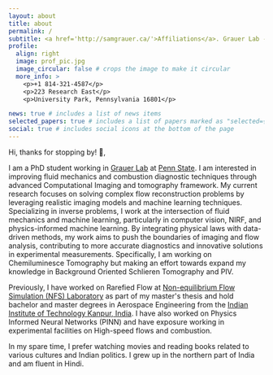 ```yaml
---
layout: about
title: about
permalink: /
subtitle: <a href='http://samgrauer.ca/'>Affiliations</a>. Grauer Lab - Pennsylvania State University
profile:
  align: right
  image: prof_pic.jpg
  image_circular: false # crops the image to make it circular
  more_info: >
    <p>+1 814-321-4587</p>
    <p>223 Research East</p>
    <p>University Park, Pennsylvania 16801</p>

news: true # includes a list of news items
selected_papers: true # includes a list of papers marked as "selected={true}"
social: true # includes social icons at the bottom of the page
---
```


Hi, thanks for stopping by! 👏,

I am a PhD student working in [Grauer Lab](http://samgrauer.ca/) at [Penn State](https://www.me.psu.edu/). I am interested in improving fluid mechanics and combustion diagnostic techniques through advanced Computational Imaging and tomography framework. My current research focuses on solving complex flow reconstruction problems by leveraging realistic imaging models and machine learning techniques. Specializing in inverse problems, I work at the intersection of fluid mechanics and machine learning, particularly in computer vision, NIRF, and physics-informed machine learning. By integrating physical laws with data-driven methods, my work aims to push the boundaries of imaging and flow analysis, contributing to more accurate diagnostics and innovative solutions in experimental measurements. Specifically, I am working on Chemiluminesce Tomography but making an effort towards expand my knowledge in Background Oriented Schlieren Tomography and PIV. 

Previously, I have worked on Rarefied Flow at [Non-equilibrium Flow Simulation (NFS) Laboratory](https://home.iitk.ac.in/~rkm/) as part of my master's thesis and hold bachelor and master degrees in Aerospace Engineering from the [Indian Institute of Technology Kanpur, India](https://www.iitk.ac.in/). I have also worked on Physics Informed Neural Networks (PINN) and have exposure working in experimental facilities on High-speed flows and combustion.   

In my spare time, I prefer watching movies and reading books related to various cultures and Indian politics. I grew up in the northern part of India and am fluent in Hindi. 
